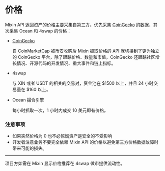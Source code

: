 # 价格

Mixin API 返回资产的价格主要采集自第三方，优先采集 [CoinGecko](https://www.coingecko.com) 的数据，其次采集 Ocean 和 4swap 的价格：

- [CoinGecko](https://www.coingecko.com)

  自 CoinMarketCap 被币安收购后 Mixin 抓取价格的 API 就切换到了更为独立的 CoinGecko 平台，除了跟踪价格、数量和市值，CoinGecko 还跟踪社区增长情况、开源代码的开发情况、重大事件和链上指标。

- 4swap

  与 XIN 或者 USDT 的相关的交易对，资金池在 $1500 以上，并且 24 小时交易量在 $160 以上。

- Ocean 撮合引擎

  每小时抓取一次，1 小时内成交 10 美元即有价格。


### 注意事项
- 如果突然价格为 0 也不必惊慌资产是安全的不受影响
- 开发者注意业务不要完全依赖 Mixin API 的价格以避免第三方价格数据故障时带来可能的损失。

---
项目方如需在 Mixin 显示价格推荐在 4swap 做市提供流动性。
